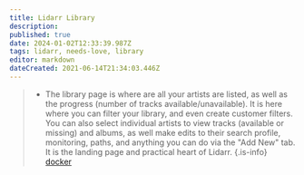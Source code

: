 ```yaml
---
title: Lidarr Library
description: 
published: true
date: 2024-01-02T12:33:39.987Z
tags: lidarr, needs-love, library
editor: markdown
dateCreated: 2021-06-14T21:34:03.446Z
---
```


> - The library page is where are all your artists are listed, as well as the progress (number of tracks available/unavailable). It is here where you can filter your library, and even create customer filters. You can also select individual artists to view tracks (available or missing) and albums, as well make edits to their search profile, monitoring, paths, and anything you can do via the "Add New" tab. It is the landing page and practical heart of Lidarr.
{.is-info}
[docker](/radarr/installation/docker)
